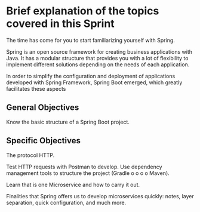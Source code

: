 # Brief explanation of the topics covered in this Sprint

The time has come for you to start familiarizing yourself with Spring.

Spring is an open source framework for creating business applications with Java. It has a modular structure that provides you with a lot of flexibility to implement different solutions depending on the needs of each application.

In order to simplify the configuration and deployment of applications developed with Spring Framework, Spring Boot emerged, which greatly facilitates these aspects

## General Objectives

Know the basic structure of a Spring Boot project.

## Specific Objectives

The protocol HTTP.

Test HTTP requests with Postman to develop.
Use dependency management tools to structure the project (Gradle o o o o Maven).

Learn that is one Microservice and how to carry it out.

Finalities that Spring offers us to develop microservices quickly: notes, layer separation, quick configuration, and much more.
